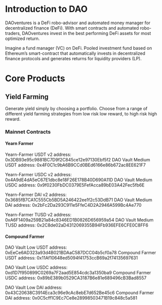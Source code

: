 # Introduction to DAO
DAOventures is a DeFi robo-advisor and automated money manager for decentralized finance (DeFi). With smart contracts and automated robo-traders, DAOventures invest in the best performing DeFi assets for most optimized return.

Imagine a fund manager (VC) on DeFi. Pooled investment fund based on Ethereum’s smart-contract that automatically invests in decentralized finance protocols and generates returns for liquidity providers (LP). 

# Core Products

## Yield Farming
Generate yield simply by choosing a portfolio. Choose from a range of different yield farming strategies from low risk low reward, to high risk high reward.

### Mainnet Contracts
#### Yearn Farmer
Yearn-Farmer USDT v2 address:  0x3DB93e95c9881BC7D9f2C845ce12e97130Ebf5f2
DAO Vault Medium USDT address:  0x4F0C1c9bA6B9CCd0BEd6166e86b672ac8EE621F7

Yearn-Farmer USDC v2 address:  0x4A9dE4dA5eC67E1dbc8e18F26E178B40D690A11D
DAO Vault Medium USDC address:  0x9f0230FbDC0379E5FefAcca89bE03A42Fec5fb6E

Yearn-Farmer DAI v2 address:  0x3685fB7CA1C555Cb5BD5A246422ee1f2c53DdB71
DAO Vault Medium DAI address:  0x2bFc2Da293C911e5FfeC4D2A2946A599Bc4Ae770

Yearn-Farmer TUSD v2 address:  0xA6F1409a259B21a84c8346ED1B0826D656959a54
DAO Vault Medium TUSD address:  0x2C8de02aD4312069355B94Fb936EFE6CFE0C8FF6

#### Compound Farmer
DAO Vault Low USDT address: 0xEeCe6AD323a93d4B021BDAaC587DCC04b5cf0a78
Compound Farmer USDT address: 0x11Af10648ed5094f41753ccB69a2f74135697631

DAO Vault Low USDC address: 0xd1D7f950899C0269a7F2aad5E854cdc3a1350ba9
Compound Farmer USDC address: 0x89bE389b0529CA3187B6e81e689496cB3Bad8557

DAO Vault Low DAI address: 0x43C20638C3914Eca3c96e9cAc8ebE7d652Be45c6
Compound Farmer DAI address: 0x0C5cff1C9Ec7Ce8e28998503471B19c848c5a581
